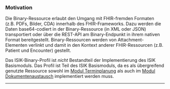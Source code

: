 ### Motivation

Die Binary-Ressource erlaubt den Umgang mit FHIR-fremden Formaten (z.B. PDFs, Bilder, CDA) innerhalb des FHIR-Frameworks.
Dazu werden die Daten base64-codiert in der Binary-Ressource (in XML oder JSON) transportiert oder 
über die REST-API am Binary-Endpunkt in ihrem nativen Format bereitgestellt. 
Binary-Ressourcen werden von Attachment-Elementen verlinkt und damit in den Kontext anderer FHIR-Ressourcen
(z.B. Patient und Encounter) gestellt.

Das ISIK-Binary-Profil ist *nicht* Bestandteil der Implementierung des ISIK Basismoduls.
Das Profil ist Teil des ISIK Basismoduls, da es als übergreifend genutzte Ressource sowohl im [Modul Terminplanung](https://simplifier.net/guide/isik-terminplanung-v3/ImplementationGuide-markdown-Datenobjekte?version=current) als auch im [Modul Dokumentenaustausch](https://simplifier.net/guide/isik-dokumentenaustausch-v3/ImplementationGuide-markdown-Datenobjekte?version=current) implementiert werden muss.  

---
